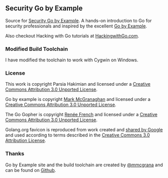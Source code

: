 ## Security Go by Example
Source for [Security Go by Example](https://SecurityGobyExample.com). A hands-on introduction to Go for security professionals and inspired by the excellent [Go by Example](https://gobyexample.com).

Also checkout Hacking with Go tutorials at [HackingwithGo.com](http://hackingwithgo.com).

### Modified Build Toolchain
I have modified the toolchain to work with Cygwin on Windows.

### License
This work is copyright Parsia Hakimian and licensed under a
[Creative Commons Attribution 3.0 Unported License][CC3-license].

Go by example is copyright [Mark McGranaghan](https://github.com/mmcgrana/) and licensed under a
[Creative Commons Attribution 3.0 Unported License][CC3-license].

The Go Gopher is copyright [Renée French](http://reneefrench.blogspot.com/) and licensed under a
[Creative Commons Attribution 3.0 Unported License][CC3-license].

Golang.org favicon is reproduced from work created and [shared by Google](https://developers.google.com/readme/policies/) and used according to terms described in the [Creative Commons 3.0 Attribution License][CC3-license].

### Thanks
Go by Example site and the build toolchain are created by [@mmcgrana](https://twitter.com/mmcgrana) and can be found on [Github](https://github.com/mmcgrana/gobyexample).

<!-- Links -->

[CC3-license]: http://creativecommons.org/licenses/by/3.0/ 
